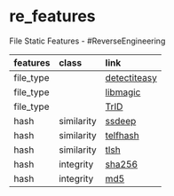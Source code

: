 # re_features
File Static Features - #ReverseEngineering

|features|class|link|
|:-|:-|:-|
| file_type| | [detectiteasy](file_type/detectiteasy.md)|
| file_type| | [libmagic](file_type/libmagic.md)|
| file_type| | [TrID](file_type/TrID.md)|
| hash | similarity | [ssdeep](hash/similarity/ssdeep.md)|
| hash | similarity | [telfhash](hash/similarity/telfhash.md)|
| hash | similarity | [tlsh](hash/similarity/tlsh.md)|
| hash | integrity | [sha256](https://en.wikipedia.org/wiki/SHA-2)|
| hash | integrity | [md5](https://en.wikipedia.org/wiki/MD5)|